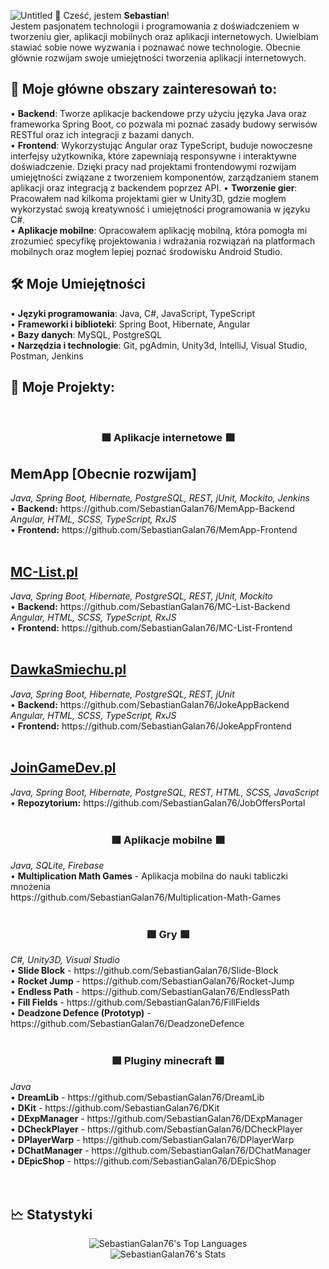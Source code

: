 ![Untitled](https://github.com/user-attachments/assets/a4397597-1eb2-4c08-b13f-e7773c077177)
👋 Cześć, jestem <b>Sebastian</b>!<br>
Jestem pasjonatem technologii i programowania z doświadczeniem w tworzeniu gier, aplikacji mobilnych oraz aplikacji internetowych. Uwielbiam stawiać sobie nowe wyzwania i poznawać nowe technologie. Obecnie głównie rozwijam swoje umiejętności tworzenia aplikacji internetowych.

<h2>🧠 Moje główne obszary zainteresowań to:</h2>
• <b>Backend</b>: Tworze aplikacje backendowe przy użyciu języka Java oraz frameworka Spring Boot, co pozwala mi poznać zasady budowy serwisów RESTful oraz ich integracji z bazami danych. <br>
• <b>Frontend</b>: Wykorzystując Angular oraz TypeScript, buduje nowoczesne interfejsy użytkownika, które zapewniają responsywne i interaktywne doświadczenie. Dzięki pracy nad projektami frontendowymi rozwijam umiejętności związane z tworzeniem komponentów, zarządzaniem stanem aplikacji oraz integracją z backendem poprzez API.
• <b>Tworzenie gier</b>: Pracowałem nad kilkoma projektami gier w Unity3D, gdzie mogłem wykorzystać swoją kreatywność i umiejętności programowania w języku C#. <br>
• <b>Aplikacje mobilne</b>: Opracowałem aplikację mobilną, która pomogła mi zrozumieć specyfikę projektowania i wdrażania rozwiązań na platformach mobilnych oraz mogłem lepiej poznać środowisku Android Studio. <br>

<h2>🛠️ Moje Umiejętności</h2>
• <b>Języki programowania</b>: Java, C#, JavaScript, TypeScript <br>
• <b>Frameworki i biblioteki</b>: Spring Boot, Hibernate, Angular<br>
• <b>Bazy danych</b>: MySQL, PostgreSQL<br>
• <b>Narzędzia i technologie</b>: Git, pgAdmin, Unity3d, IntelliJ, Visual Studio, Postman, Jenkins<br>

<h2>🚀 Moje Projekty:</h2>

<br>
<div align="center">
  <h3>🟩 Aplikacje internetowe 🟩</h3>
</div>
<h2>MemApp [Obecnie rozwijam]</h2>
<i>Java, Spring Boot, Hibernate, PostgreSQL, REST, jUnit, Mockito, Jenkins</i> <br>
• <b>Backend:</b> https://github.com/SebastianGalan76/MemApp-Backend<br>
<i>Angular, HTML, SCSS, TypeScript, RxJS</i> <br>
• <b>Frontend:</b> https://github.com/SebastianGalan76/MemApp-Frontend<br>
<br>
<h2><a href="https://mc-list.pl/">MC-List.pl</a></h2>
<i>Java, Spring Boot, Hibernate, PostgreSQL, REST, jUnit, Mockito</i> <br>
• <b>Backend:</b> https://github.com/SebastianGalan76/MC-List-Backend<br>
<i>Angular, HTML, SCSS, TypeScript, RxJS</i> <br>
• <b>Frontend:</b> https://github.com/SebastianGalan76/MC-List-Frontend<br>
<br>
<h2><a href="https://dawkasmiechu.pl/">DawkaSmiechu.pl</a></h2>
<i>Java, Spring Boot, Hibernate, PostgreSQL, REST, jUnit</i> <br>
• <b>Backend:</b> https://github.com/SebastianGalan76/JokeAppBackend<br>
<i>Angular, HTML, SCSS, TypeScript, RxJS</i> <br>
• <b>Frontend:</b> https://github.com/SebastianGalan76/JokeAppFrontend<br>
<br>
<h2><a href="https://joingamedev.pl/">JoinGameDev.pl</a></h2>
<i>Java, Spring Boot, Hibernate, PostgreSQL, REST, HTML, SCSS, JavaScript</i> <br>
• <b>Repozytorium:</b> https://github.com/SebastianGalan76/JobOffersPortal<br>

<br>
<div align="center">
  <h3>🟩 Aplikacje mobilne 🟩</h3>
</div>
<i>Java, SQLite, Firebase</i><br>
• <b>Multiplication Math Games</b> - Aplikacja mobilna do nauki tabliczki mnożenia<br>
https://github.com/SebastianGalan76/Multiplication-Math-Games
<br>

<br>
<div align="center">
  <h3>🟩 Gry 🟩</h3>
</div>
<i>C#, Unity3D, Visual Studio</i><br>
• <b>Slide Block</b> - https://github.com/SebastianGalan76/Slide-Block <br>
• <b>Rocket Jump</b> - https://github.com/SebastianGalan76/Rocket-Jump <br>
• <b>Endless Path</b> - https://github.com/SebastianGalan76/EndlessPath <br>
• <b>Fill Fields</b> - https://github.com/SebastianGalan76/FillFields <br>
• <b>Deadzone Defence (Prototyp)</b> - https://github.com/SebastianGalan76/DeadzoneDefence
<br>

<br>
<div align="center">
  <h3>🟩 Pluginy minecraft 🟩</h3>
</div>
<i>Java</i><br>
• <b>DreamLib</b> - https://github.com/SebastianGalan76/DreamLib <br>
• <b>DKit</b> - https://github.com/SebastianGalan76/DKit <br>
• <b>DExpManager</b> - https://github.com/SebastianGalan76/DExpManager <br>
• <b>DCheckPlayer</b> - https://github.com/SebastianGalan76/DCheckPlayer <br>
• <b>DPlayerWarp</b> - https://github.com/SebastianGalan76/DPlayerWarp <br>
• <b>DChatManager</b> - https://github.com/SebastianGalan76/DChatManager <br>
• <b>DEpicShop</b> - https://github.com/SebastianGalan76/DEpicShop <br>
<br><br>

<h2>🗠 Statystyki</h2>
<div align="center">

![SebastianGalan76's Top Languages](https://github-readme-stats.vercel.app/api/top-langs/?username=SebastianGalan76&theme=vue-dark&show_icons=true&hide_border=true&layout=compact) <br>
  ![SebastianGalan76's Stats](https://github-readme-stats.vercel.app/api?username=SebastianGalan76&theme=vue-dark&show_icons=true&hide_border=true&count_private=true) <br>

</div>
